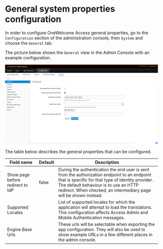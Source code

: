 # General system properties configuration

In order to configure OneWelcome Access general properties, go to the `Configuration` section of the administration console, then `System` and choose the `General` tab.

The picture below shows the `General` view in the Admin Console with an example configuration.

![General Configuration](img/general-config-form.png)

The table below describes the general properties that can be configured.

| Field name                                      | Default | Description                                                                                                                                                                            
|-------------------------------------------------|---------|----------------------------------------------------------------------------------------------------------------------------------------------------------------------------------------
| Show page before redirect to IdP                | false   | During the authentication the end user is sent from the authorization endpoint to an endpoint that is specific for that type of identity provider. The default behaviour is to use an HTTP redirect. When checked, an intermediary page will be shown instead.
| Supported Locales                               |         | List of supported locales for which the application will attempt to load the translations. This configuration affects Access Admin and Mobile Authentication messages.
| Engine Base Urls                                |         | These urls will be selectable when exporting the app configuration. They will also be used to show example URLs in a few different places in the admin console.
